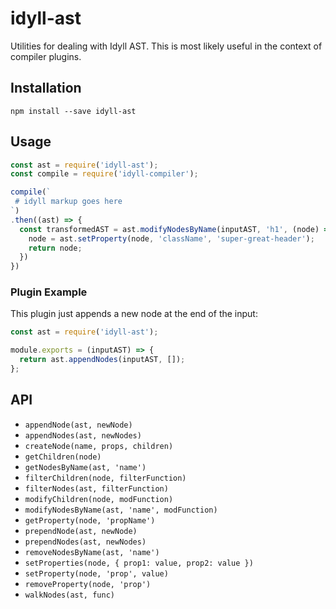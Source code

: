 
# idyll-ast

Utilities for dealing with Idyll AST. This is most likely useful in the context of compiler plugins.

## Installation

```
npm install --save idyll-ast
```

## Usage


```js
const ast = require('idyll-ast');
const compile = require('idyll-compiler');

compile(`
 # idyll markup goes here
`)
.then((ast) => {
  const transformedAST = ast.modifyNodesByName(inputAST, 'h1', (node) => {
    node = ast.setProperty(node, 'className', 'super-great-header');
    return node;
  })
})

```

### Plugin Example

This plugin just appends a new node at the end of the input:

```js
const ast = require('idyll-ast');

module.exports = (inputAST) => {
  return ast.appendNodes(inputAST, []);
};


```

## API

* `appendNode(ast, newNode)`
* `appendNodes(ast, newNodes)`
* `createNode(name, props, children)`
* `getChildren(node)`
* `getNodesByName(ast, 'name')`
* `filterChildren(node, filterFunction)`
* `filterNodes(ast, filterFunction)`
* `modifyChildren(node, modFunction)`
* `modifyNodesByName(ast, 'name', modFunction)`
* `getProperty(node, 'propName')`
* `prependNode(ast, newNode)`
* `prependNodes(ast, newNodes)`
* `removeNodesByName(ast, 'name')`
* `setProperties(node, { prop1: value, prop2: value })`
* `setProperty(node, 'prop', value)`
* `removeProperty(node, 'prop')`
* `walkNodes(ast, func)`

